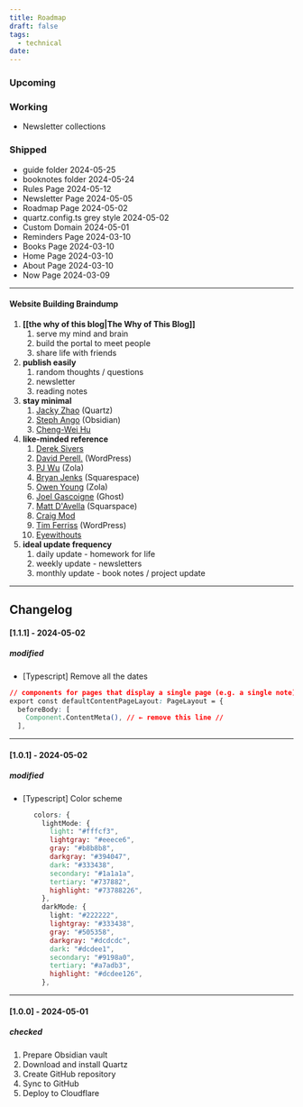```yaml
---
title: Roadmap
draft: false
tags:
  - technical
date:
---
```


### Upcoming


### Working
- Newsletter collections


### Shipped
- guide folder 2024-05-25
- booknotes folder 2024-05-24
- Rules Page 2024-05-12
- Newsletter Page 2024-05-05
- Roadmap Page 2024-05-02
- quartz.config.ts grey style 2024-05-02
- Custom Domain 2024-05-01
- Reminders Page 2024-03-10
- Books Page 2024-03-10
- Home Page 2024-03-10
- About Page 2024-03-10
- Now Page 2024-03-09



---

#### Website Building Braindump
1. **[[the why of this blog|The Why of This Blog]]**
	1. serve my mind and brain
	2. build the portal to meet people
	3. share life with friends
2. **publish easily**
	1. random thoughts / questions
	2. newsletter
	3. reading notes
3. **stay minimal**
	1. [Jacky Zhao](https://jzhao.xyz/) (Quartz)
	2. [Steph Ango](https://stephango.com/) (Obsidian)
	3. [Cheng-Wei Hu](https://chengweihu.com/) 
4. **like-minded reference** 
	1. [Derek Sivers](https://sive.rs/) 
	2. [David Perell.](https://perell.com/) (WordPress)
	3. [PJ Wu](https://pinchlime.com/) (Zola)
	4. [Bryan Jenks](https://www.bryanjenks.dev/) (Squarespace)
	5. [Owen Young](https://www.owenyoung.com/) (Zola)
	6. [Joel Gascoigne](https://joel.is/) (Ghost)
	7. [Matt D'Avella](https://www.mattdavella.com/) (Squarspace)
	8. [Craig Mod](https://craigmod.com/)
	9. [Tim Ferriss](https://tim.blog/) (WordPress)
	10. [Eyewithouts](https://eyewithouts.com/)
5. **ideal update frequency**
	1. daily update - homework for life
	2. weekly update - newsletters
	3. monthly update - book notes / project update

---

## Changelog

#### [1.1.1] - 2024-05-02

##### modified

- [Typescript] Remove all the dates

``` css
// components for pages that display a single page (e.g. a single note)
export const defaultContentPageLayout: PageLayout = {
  beforeBody: [
    Component.ContentMeta(), // ← remove this line //
  ],
```

---
#### [1.0.1] - 2024-05-02

##### modified

- [Typescript] Color scheme

``` css
      colors: {
        lightMode: {
          light: "#fffcf3",
          lightgray: "#eeece6",
          gray: "#b8b8b8",
          darkgray: "#394047",
          dark: "#333438",
          secondary: "#1a1a1a",
          tertiary: "#737882",
          highlight: "#73788226",
        },
        darkMode: {
          light: "#222222",
          lightgray: "#333438",
          gray: "#505358",
          darkgray: "#dcdcdc",
          dark: "#dcdee1",
          secondary: "#9198a0",
          tertiary: "#a7adb3",
          highlight: "#dcdee126",
        },
```

---
#### [1.0.0] - 2024-05-01

##### checked

1. Prepare Obsidian vault
2. Download and install Quartz
3. Create GitHub repository 
4. Sync to GitHub
5. Deploy to Cloudflare